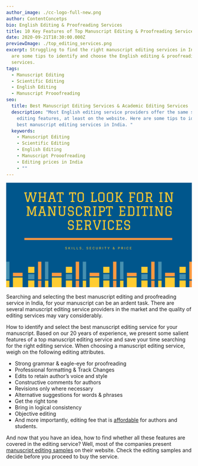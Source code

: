 ```yaml
---
author_image: ./cc-logo-full-new.png
author: ContentConcetps
bio: English Editing & Proofreading Services
title: 10 Key Features of Top Manuscript Editing & Proofreading Services
date: 2020-09-21T18:30:00.000Z
previewImage: ./top_editing_services.png
excerpt: Struggling to find the right manuscript editing services in India? Here
  are some tips to identify and choose the English editing & proofreading
  services.
tags:
  - Manuscript Editing
  - Scientific Editing
  - English Editing
  - Manuscript Prooofreading
seo:
  title: Best Manuscript Editing Services & Academic Editing Services
  description: "Most English editing service providers offer the same set of
    editing features, at least on the website. Here are some tips to identify
    best manuscript editing services in India. "
  keywords:
    - Manuscript Editing
    - Scientific Editing
    - English Editing
    - Manuscript Prooofreading
    - Editing prices in India
    - ""
---
```

![Best Manuscript Editing Services in India](top_editing_services.png "Top Manuscript Editing Service Features")



Searching and selecting the best manuscript editing and proofreading service in India, for your manuscript can be an ardent task. There are several manuscript editing service providers in the market and the quality of editing services may vary considerably. 


How to identify and select the best manuscript editing service for your manuscript. Based on our 20 years of experience, we present some salient features of a top manuscript editing service and save your time searching for the right editing service. 
When choosing a manuscript editing service, weigh on the following editing attributes. 

* Strong grammar & eagle-eye for proofreading
* Professional formatting & Track Changes
* Edits to retain author’s voice and style 
* Constructive comments for authors
* Revisions only where necessary
* Alternative suggestions for words & phrases
* Get the right tone
* Bring in logical consistency
* Objective editing 
* And more importantly,  editing fee that is [affordable](https://contentconcepts.in/pricing/) for authors and students. 

And now that you have an idea, how to find whether all these features are covered in the editing service? Well, most of the companies present [manuscript editing samples](https://contentconcepts.in/services/academic_editing/manuscript_editing) on their website. Check the editing samples and decide before you proceed to buy the service.